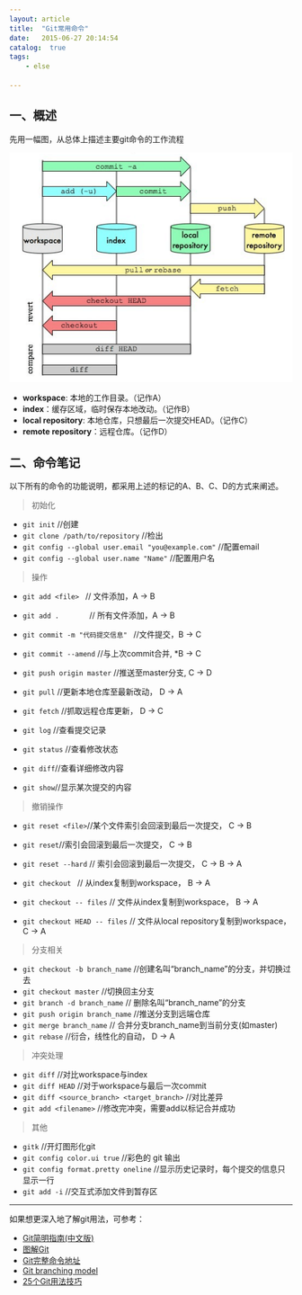 ```yaml
---
layout: article
title:  "Git常用命令"
date:   2015-06-27 20:14:54
catalog:  true
tags:
    - else

---
```


## 一、概述

先用一幅图，从总体上描述主要git命令的工作流程


  ![git](../images/git/1.png)

- **workspace**: 本地的工作目录。（记作A）
- **index**：缓存区域，临时保存本地改动。（记作B）
- **local repository**: 本地仓库，只想最后一次提交HEAD。（记作C）
- **remote repository**：远程仓库。（记作D）

## 二、命令笔记

以下所有的命令的功能说明，都采用上述的标记的A、B、C、D的方式来阐述。

>初始化

- `git init`  //创建
- `git clone /path/to/repository`    //检出
-  `git config --global user.email "you@example.com"` //配置email
- `git config --global user.name "Name"` //配置用户名

>操作

- `git add <file> `     //  文件添加，A → B
- `git add .       `    // 所有文件添加，A → B

- `git commit -m "代码提交信息" `    //文件提交，B  → C
- `git commit --amend` //与上次commit合并, *B → C

- `git push origin master`   //推送至master分支,   C → D
- `git pull` //更新本地仓库至最新改动， D → A
- `git fetch` //抓取远程仓库更新， D → C

- `git log` //查看提交记录
- `git status` //查看修改状态
- `git diff`//查看详细修改内容
- `git show`//显示某次提交的内容

>撤销操作

- `git reset <file>`//某个文件索引会回滚到最后一次提交， C → B
- `git reset`//索引会回滚到最后一次提交， C → B
- `git reset --hard`  // 索引会回滚到最后一次提交， C → B → A

-  `git checkout ` // 从index复制到workspace， B → A
-  `git checkout -- files` // 文件从index复制到workspace， B → A
-  `git checkout HEAD -- files` // 文件从local repository复制到workspace， C → A

>分支相关

- `git checkout -b branch_name`  //创建名叫“branch_name”的分支，并切换过去
- `git checkout master` //切换回主分支
- `git branch -d branch_name`  // 删除名叫“branch_name”的分支
- `git push origin branch_name`  //推送分支到远端仓库
- `git merge branch_name` // 合并分支branch_name到当前分支(如master)
- `git rebase` //衍合，线性化的自动， D → A

>冲突处理

- `git diff` //对比workspace与index
- `git diff HEAD` //对于workspace与最后一次commit
- `git diff <source_branch> <target_branch>` //对比差异
- `git add <filename>` //修改完冲突，需要add以标记合并成功


>其他

-  `gitk` //开灯图形化git
- `git config color.ui true` //彩色的 git 输出
- `git config format.pretty oneline` //显示历史记录时，每个提交的信息只显示一行
- `git add -i` //交互式添加文件到暂存区





----------

如果想更深入地了解git用法，可参考：

- [Git简明指南(中文版)](http://rogerdudler.github.io/git-guide/index.zh.html)
- [图解Git](https://marklodato.github.io/visual-git-guide/index-zh-cn.html)
- [Git完整命令地址](https://git-scm.com/book/zh)
- [Git branching model](http://nvie.com/posts/a-successful-git-branching-model/)
- [25个Git用法技巧](http://www.techug.com/25-git-tips)
